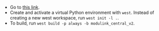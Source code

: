 
- Go to [this
link](https://docs.zephyrproject.org/latest/develop/getting_started/index.html).
- Create and activate a virtual Python environment with `west`. Instead of
creating a new west workspace, run `west init -l .`.
- To build, run `west build -p always -b modulink_central_v2`.
